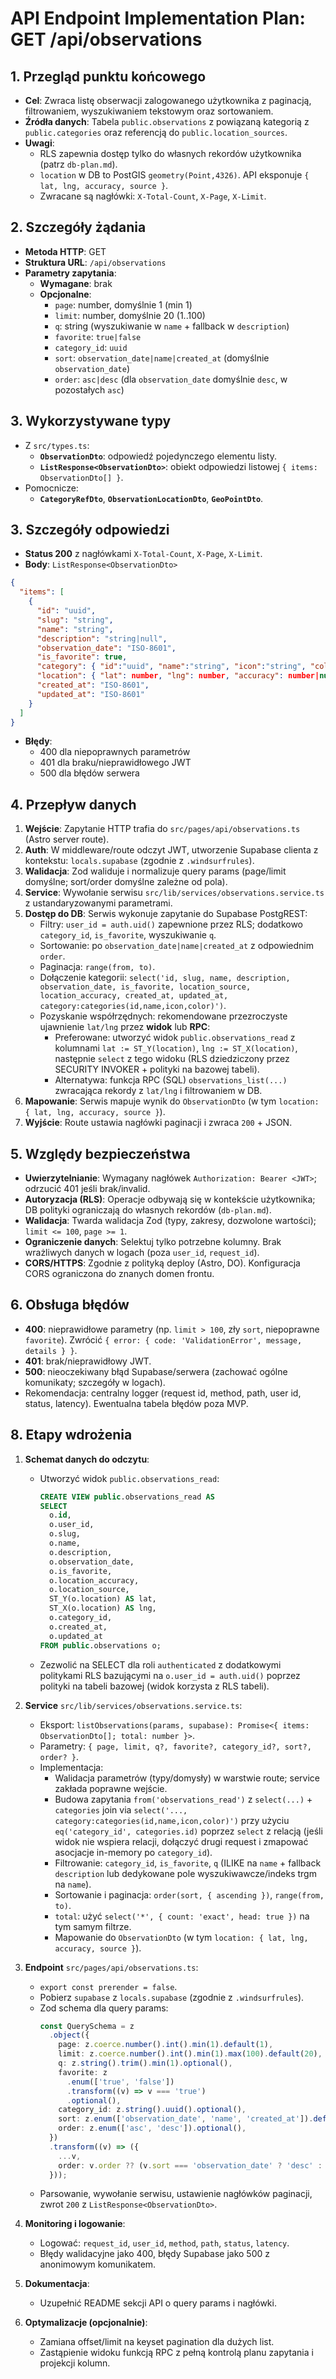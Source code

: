 # API Endpoint Implementation Plan: GET /api/observations

## 1. Przegląd punktu końcowego

- **Cel**: Zwraca listę obserwacji zalogowanego użytkownika z paginacją, filtrowaniem, wyszukiwaniem tekstowym oraz sortowaniem.
- **Źródła danych**: Tabela `public.observations` z powiązaną kategorią z `public.categories` oraz referencją do `public.location_sources`.
- **Uwagi**:
  - RLS zapewnia dostęp tylko do własnych rekordów użytkownika (patrz `db-plan.md`).
  - `location` w DB to PostGIS `geometry(Point,4326)`. API eksponuje `{ lat, lng, accuracy, source }`.
  - Zwracane są nagłówki: `X-Total-Count`, `X-Page`, `X-Limit`.

## 2. Szczegóły żądania

- **Metoda HTTP**: GET
- **Struktura URL**: `/api/observations`
- **Parametry zapytania**:
  - **Wymagane**: brak
  - **Opcjonalne**:
    - `page`: number, domyślnie 1 (min 1)
    - `limit`: number, domyślnie 20 (1..100)
    - `q`: string (wyszukiwanie w `name` + fallback w `description`)
    - `favorite`: `true|false`
    - `category_id`: `uuid`
    - `sort`: `observation_date|name|created_at` (domyślnie `observation_date`)
    - `order`: `asc|desc` (dla `observation_date` domyślnie `desc`, w pozostałych `asc`)

## 3. Wykorzystywane typy

- Z `src/types.ts`:
  - **`ObservationDto`**: odpowiedź pojedynczego elementu listy.
  - **`ListResponse<ObservationDto>`**: obiekt odpowiedzi listowej `{ items: ObservationDto[] }`.
- Pomocnicze:
  - **`CategoryRefDto`**, **`ObservationLocationDto`**, **`GeoPointDto`**.

## 3. Szczegóły odpowiedzi

- **Status 200** z nagłówkami `X-Total-Count`, `X-Page`, `X-Limit`.
- **Body**: `ListResponse<ObservationDto>`

```json
{
  "items": [
    {
      "id": "uuid",
      "slug": "string",
      "name": "string",
      "description": "string|null",
      "observation_date": "ISO-8601",
      "is_favorite": true,
      "category": { "id":"uuid", "name":"string", "icon":"string", "color":"#RRGGBB" },
      "location": { "lat": number, "lng": number, "accuracy": number|null, "source":"manual|gps|null" },
      "created_at": "ISO-8601",
      "updated_at": "ISO-8601"
    }
  ]
}
```

- **Błędy**:
  - 400 dla niepoprawnych parametrów
  - 401 dla braku/nieprawidłowego JWT
  - 500 dla błędów serwera

## 4. Przepływ danych

1. **Wejście**: Zapytanie HTTP trafia do `src/pages/api/observations.ts` (Astro server route).
2. **Auth**: W middleware/route odczyt JWT, utworzenie Supabase clienta z kontekstu: `locals.supabase` (zgodnie z `.windsurfrules`).
3. **Walidacja**: Zod waliduje i normalizuje query params (page/limit domyślne; sort/order domyślne zależne od pola).
4. **Service**: Wywołanie serwisu `src/lib/services/observations.service.ts` z ustandaryzowanymi parametrami.
5. **Dostęp do DB**: Serwis wykonuje zapytanie do Supabase PostgREST:
   - Filtry: `user_id = auth.uid()` zapewnione przez RLS; dodatkowo `category_id`, `is_favorite`, wyszukiwanie `q`.
   - Sortowanie: po `observation_date|name|created_at` z odpowiednim `order`.
   - Paginacja: `range(from, to)`.
   - Dołączenie kategorii: `select('id, slug, name, description, observation_date, is_favorite, location_source, location_accuracy, created_at, updated_at, category:categories(id,name,icon,color)')`.
   - Pozyskanie współrzędnych: rekomendowane przezroczyste ujawnienie `lat/lng` przez **widok** lub **RPC**:
     - Preferowane: utworzyć widok `public.observations_read` z kolumnami `lat := ST_Y(location)`, `lng := ST_X(location)`, następnie `select` z tego widoku (RLS dziedziczony przez SECURITY INVOKER + polityki na bazowej tabeli).
     - Alternatywa: funkcja RPC (SQL) `observations_list(...)` zwracająca rekordy z `lat/lng` i filtrowaniem w DB.
6. **Mapowanie**: Serwis mapuje wynik do `ObservationDto` (w tym `location: { lat, lng, accuracy, source }`).
7. **Wyjście**: Route ustawia nagłówki paginacji i zwraca `200` + JSON.

## 5. Względy bezpieczeństwa

- **Uwierzytelnianie**: Wymagany nagłówek `Authorization: Bearer <JWT>`; odrzucić 401 jeśli brak/invalid.
- **Autoryzacja (RLS)**: Operacje odbywają się w kontekście użytkownika; DB polityki ograniczają do własnych rekordów (`db-plan.md`).
- **Walidacja**: Twarda walidacja Zod (typy, zakresy, dozwolone wartości); `limit <= 100`, `page >= 1`.
- **Ograniczenie danych**: Selektuj tylko potrzebne kolumny. Brak wrażliwych danych w logach (poza `user_id`, `request_id`).
- **CORS/HTTPS**: Zgodnie z polityką deploy (Astro, DO). Konfiguracja CORS ograniczona do znanych domen frontu.

## 6. Obsługa błędów

- **400**: nieprawidłowe parametry (np. `limit > 100`, zły `sort`, niepoprawne `favorite`). Zwrócić `{ error: { code: 'ValidationError', message, details } }`.
- **401**: brak/nieprawidłowy JWT.
- **500**: nieoczekiwany błąd Supabase/serwera (zachować ogólne komunikaty; szczegóły w logach).
- Rekomendacja: centralny logger (request id, method, path, user id, status, latency). Ewentualna tabela błędów poza MVP.

## 8. Etapy wdrożenia

1. **Schemat danych do odczytu**:
   - Utworzyć widok `public.observations_read`:
     ```sql
     CREATE VIEW public.observations_read AS
     SELECT
       o.id,
       o.user_id,
       o.slug,
       o.name,
       o.description,
       o.observation_date,
       o.is_favorite,
       o.location_accuracy,
       o.location_source,
       ST_Y(o.location) AS lat,
       ST_X(o.location) AS lng,
       o.category_id,
       o.created_at,
       o.updated_at
     FROM public.observations o;
     ```
   - Zezwolić na SELECT dla roli `authenticated` z dodatkowymi politykami RLS bazującymi na `o.user_id = auth.uid()` poprzez polityki na tabeli bazowej (widok korzysta z RLS tabeli).

2. **Service** `src/lib/services/observations.service.ts`:
   - Eksport: `listObservations(params, supabase): Promise<{ items: ObservationDto[]; total: number }>`.
   - Parametry: `{ page, limit, q?, favorite?, category_id?, sort?, order? }`.
   - Implementacja:
     - Walidacja parametrów (typy/domysły) w warstwie route; service zakłada poprawne wejście.
     - Budowa zapytania `from('observations_read')` z `select(...)` + `categories` join via `select('..., category:categories(id,name,icon,color)')` przy użyciu `eq('category_id', categories.id)` poprzez `select` z relacją (jeśli widok nie wspiera relacji, dołączyć drugi request i zmapować asocjacje in-memory po `category_id`).
     - Filtrowanie: `category_id`, `is_favorite`, `q` (ILIKE na `name` + fallback `description` lub dedykowane pole wyszukiwawcze/indeks trgm na `name`).
     - Sortowanie i paginacja: `order(sort, { ascending })`, `range(from, to)`.
     - `total`: użyć `select('*', { count: 'exact', head: true })` na tym samym filtrze.
     - Mapowanie do `ObservationDto` (w tym `location: { lat, lng, accuracy, source }`).

3. **Endpoint** `src/pages/api/observations.ts`:
   - `export const prerender = false`.
   - Pobierz `supabase` z `locals.supabase` (zgodnie z `.windsurfrules`).
   - Zod schema dla query params:
     ```ts
     const QuerySchema = z
       .object({
         page: z.coerce.number().int().min(1).default(1),
         limit: z.coerce.number().int().min(1).max(100).default(20),
         q: z.string().trim().min(1).optional(),
         favorite: z
           .enum(['true', 'false'])
           .transform((v) => v === 'true')
           .optional(),
         category_id: z.string().uuid().optional(),
         sort: z.enum(['observation_date', 'name', 'created_at']).default('observation_date'),
         order: z.enum(['asc', 'desc']).optional(),
       })
       .transform((v) => ({
         ...v,
         order: v.order ?? (v.sort === 'observation_date' ? 'desc' : 'asc'),
       }));
     ```
   - Parsowanie, wywołanie serwisu, ustawienie nagłówków paginacji, zwrot `200` z `ListResponse<ObservationDto>`.

4. **Monitoring i logowanie**:
   - Logować: `request_id`, `user_id`, `method`, `path`, `status`, `latency`.
   - Błędy walidacyjne jako 400, błędy Supabase jako 500 z anonimowym komunikatem.

5. **Dokumentacja**:
   - Uzupełnić README sekcji API o query params i nagłówki.

6. **Optymalizacje (opcjonalnie)**:
   - Zamiana offset/limit na keyset pagination dla dużych list.
   - Zastąpienie widoku funkcją RPC z pełną kontrolą planu zapytania i projekcji kolumn.
